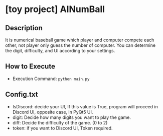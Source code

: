 # [toy project] AINumBall

## Description
It is numerical baseball game which player and computer compete each other, not player only guess the number of computer. You can determine the digit, difficulty, and UI according to your settings.

## How to Execute
* Execution Command: `python main.py`

## Config.txt
* IsDiscord: decide your UI, If this value is True, program will proceed in Discord UI, opposite case, in PyQt5 UI.
* digit: Decide how many digits you want to play the game. 
* diff: Decide the difficulty of the game. (0 to 2)
* token: if you want to Discord UI, Token required.
